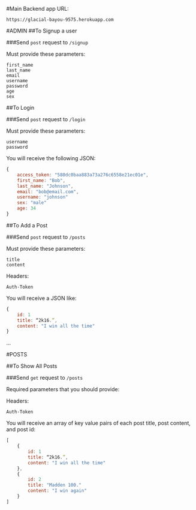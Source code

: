 #Main Backend app URL:

`https://glacial-bayou-9575.herokuapp.com`

#ADMIN
##To Signup a user

###Send `post` request to `/signup`

Must provide these parameters:

```
first_name
last_name
email
username
password
age
sex
```

##To Login

###Send `post` request to `/login`

Must provide these parameters:

```
username
password
```

You will receive the following JSON:

```javascript
{ 
	access_token: "580dc0baa883a73a276c6558e21ec01e",
	first_name: "Bob",
	last_name: "Johnson",
	email: "bob@email.com",
	username: "johnson"
	sex: "male"
	age: 34
}
```

##To Add a Post

###Send `post` request to `/posts`

Must provide these parameters:

```
title
content
```

Headers:

```
Auth-Token
```

You will receive a JSON like:

```javascript
{ 
	id: 1
	title: “2k16.”, 
	content: "I win all the time"
}
```

...

#POSTS

##To Show All Posts 

###Send `get` request to `/posts`

Required parameters that you should provide:

Headers:

```
Auth-Token
```

You will receive an array of key value pairs of each post title, post content, and post id:

```javascript
[
	{ 
		id: 1
		title: “2k16.”, 
		content: "I win all the time"
	},
	{
		id: 2
		title: "Madden 100."
		content: "I win again"
	}
]
```